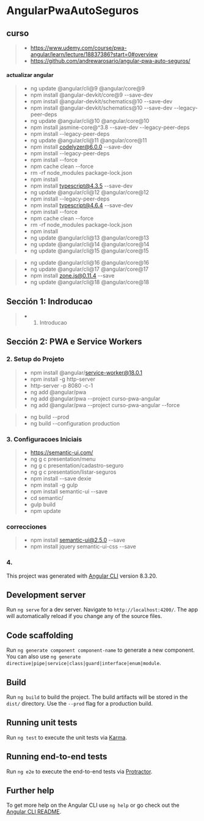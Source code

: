 # AngularPwaAutoSeguros



## curso
>- https://www.udemy.com/course/pwa-angular/learn/lecture/18837386?start=0#overview
>- https://github.com/andrewarosario/angular-pwa-auto-seguros/


#### actualizar angular
>- ng update @angular/cli@9 @angular/core@9
>- npm install @angular-devkit/core@9 --save-dev
>- npm install @angular-devkit/schematics@10 --save-dev
>- npm install @angular-devkit/schematics@10 --save-dev --legacy-peer-deps
>- ng update @angular/cli@10 @angular/core@10
>- npm install jasmine-core@^3.8 --save-dev --legacy-peer-deps
>- npm install --legacy-peer-deps
>- ng update @angular/cli@11 @angular/core@11
>- npm install codelyzer@6.0.0 --save-dev
>- npm install --legacy-peer-deps
>- npm install --force
>- npm cache clean --force
>- rm -rf node_modules package-lock.json
>- npm install
>- npm install typescript@4.3.5 --save-dev
>- ng update @angular/cli@12 @angular/core@12
>- npm install --legacy-peer-deps
>- npm install typescript@4.6.4 --save-dev
>- npm install --force
>- npm cache clean --force
>- rm -rf node_modules package-lock.json
>- npm install
>- ng update @angular/cli@13 @angular/core@13
>- ng update @angular/cli@14 @angular/core@14
>- ng update @angular/cli@15 @angular/core@15

>- ng update @angular/cli@16 @angular/core@16
>- ng update @angular/cli@17 @angular/core@17
>- npm install zone.js@0.11.4 --save
>- ng update @angular/cli@18 @angular/core@18


## Sección 1: Indroducao
>- 1. Introducao

## Sección 2: PWA e Service Workers

### 2. Setup do Projeto
>- npm install @angular/service-worker@18.0.1
>- npm install -g http-server
>- http-server -p 8080 -c-1
>- ng add @angular/pwa
>- ng add @angular/pwa --project curso-pwa-angular
>- ng add @angular/pwa --project curso-pwa-angular --force

>- ng build --prod
>- ng build --configuration production

### 3. Configuracoes Iniciais
>- https://semantic-ui.com/
>- ng g c presentation/menu
>- ng g c presentation/cadastro-seguro
>- ng g c presentation/listar-seguros
>- npm install --save dexie
>- npm install -g gulp
>- npm install semantic-ui --save
>- cd semantic/
>- gulp build
>- npm update

### correcciones
>- npm install semantic-ui@2.5.0 --save
>- npm install jquery semantic-ui-css --save



### 4. 


This project was generated with [Angular CLI](https://github.com/angular/angular-cli) version 8.3.20.

## Development server

Run `ng serve` for a dev server. Navigate to `http://localhost:4200/`. The app will automatically reload if you change any of the source files.

## Code scaffolding

Run `ng generate component component-name` to generate a new component. You can also use `ng generate directive|pipe|service|class|guard|interface|enum|module`.

## Build

Run `ng build` to build the project. The build artifacts will be stored in the `dist/` directory. Use the `--prod` flag for a production build.

## Running unit tests

Run `ng test` to execute the unit tests via [Karma](https://karma-runner.github.io).

## Running end-to-end tests

Run `ng e2e` to execute the end-to-end tests via [Protractor](http://www.protractortest.org/).

## Further help

To get more help on the Angular CLI use `ng help` or go check out the [Angular CLI README](https://github.com/angular/angular-cli/blob/master/README.md).
